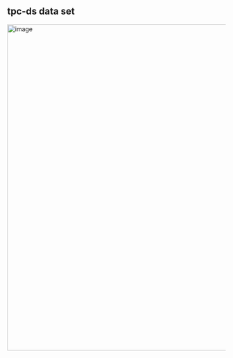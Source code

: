 ## tpc-ds data set


<img width="752" alt="image" src="https://github.com/jenny5587/pipeline/assets/103649749/5d493725-bcbe-4b55-a6bc-b544d76cf31a">

